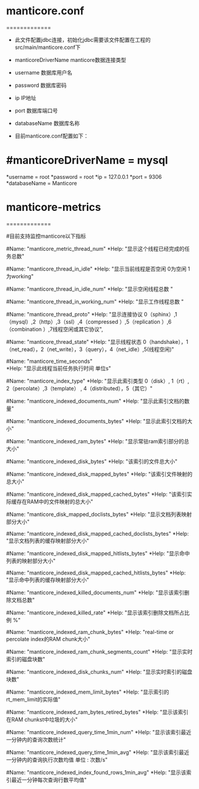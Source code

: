 # manticore.conf 
=============

*  此文件配置jdbc连接，初始化jdbc需要该文件配置在工程的src/main/manticore.conf下

*  manticoreDriverName   manticore数据连接类型
*  username              数据库用户名                                    
*  password              数据库密码   
*  ip                    IP地址
*  port                  数据库端口号
*  databaseName          数据库名称

*  目前manticore.conf配置如下：

#manticoreDriverName = mysql
======
*username = root
*password = root
*ip = 127.0.0.1
*port = 9306
*databaseName = Manticore

# manticore-metrics
=============

#目前支持监控manticore以下指标

#Name: "manticore_metric_thread_num"
*Help: "显示这个线程已经完成的任务总数"

#Name: "manticore_thread_in_idle"
*Help: "显示当前线程是否空闲 0为空闲 1为working"

#Name: "manticore_thread_in_idle_num"
*Help: "显示空闲线程总数 "

#Name: "manticore_thread_in_working_num"
*Help: "显示工作线程总数 "

#Name: "manticore_thread_proto"
*Help: "显示连接协议 0（sphinx）,1（mysql）,2（http）,3（ssl）,4（compressed ）,5（replication ）,6（combination ）,7线程空闲或其它协议",

#Name: "manticore_thread_state"
*Help: "显示线程状态 0（handshake），1（net_read），2（net_write），3（query），4（net_idle）,5(线程空闲)"

#Name: "manticore_time_seconds"   
*Help: "显示此线程当前任务执行时间 单位s"

#Name: "manticore_index_type"
*Help: "显示此索引类型 0（disk）, 1（rt）, 2（percolate）,3（template） ,  4（distributed），5（其它）"

#Name: "manticore_indexed_documents_num"
*Help: "显示此索引文档的数量"

#Name: "manticore_indexed_documents_bytes"
*Help: "显示此索引文档的大小"

#Name: "manticore_indexed_ram_bytes"
*Help: "显示常驻ram索引部分的总大小"

#Name: "manticore_indexed_disk_bytes"
*Help: "该索引的文件总大小"

#Name: "manticore_indexed_disk_mapped_bytes"
*Help: "该索引文件映射的总大小"

#Name: "manticore_indexed_disk_mapped_cached_bytes"
*Help: "该索引实际缓存在RAM中的文件映射的总大小"

#Name: "manticore_disk_mapped_doclists_bytes"
*Help: "显示文档列表映射部分大小"

#Name: "manticore_indexed_disk_mapped_cached_doclists_bytes"
*Help: "显示文档列表的缓存映射部分大小"

#Name: "manticore_indexed_disk_mapped_hitlists_bytes"
*Help: "显示命中列表的映射部分大小"

#Name: "manticore_indexed_disk_mapped_cached_hitlists_bytes"
*Help: "显示命中列表的缓存映射部分大小"

#Name: "manticore_indexed_killed_documents_num"
*Help: "显示该索引删除文档总数"

#Name: "manticore_indexed_killed_rate"
*Help: "显示该索引删除文档所占比例   %"

#Name: "manticore_indexed_ram_chunk_bytes"
*Help: "real-time or percolate index的RAM chunk大小"

#Name: "manticore_indexed_ram_chunk_segments_count"
*Help: "显示实时索引的磁盘块数"

#Name: "manticore_indexed_disk_chunks_num"
*Help: "显示实时索引的磁盘块数"

#Name: "manticore_indexed_mem_limit_bytes"
*Help: "显示索引的rt_mem_limit的实际值"

#Name: "manticore_indexed_ram_bytes_retired_bytes"
*Help: "显示该索引在RAM chunkst中垃圾的大小"

#Name: "manticore_indexed_query_time_1min_num"
*Help: "显示该索引最近一分钟内的查询次数统计"

#Name: "manticore_indexed_query_time_1min_avg"
*Help: "显示该索引最近一分钟内的查询执行次数均值 单位 : 次数/s"

#Name: "manticore_indexed_index_found_rows_1min_avg"
*Help: "显示该索引最近一分钟每次查询行数平均值"


